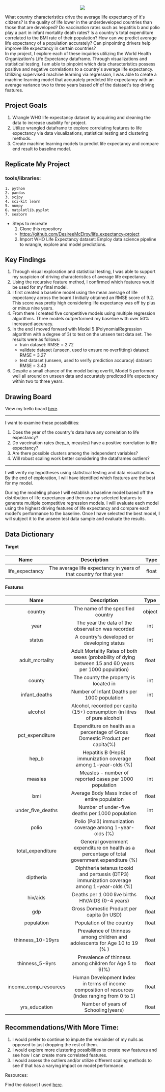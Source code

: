 <div style="text-align:center"><img src="https://user-images.githubusercontent.com/69991789/125513616-a74f07d9-849b-49b8-9960-7436c7cbf4bb.png" /></div>

What country characteristics drive the average life expectancy of it's citizens? Is the quality of life lower in the underdeveloped countries than those that are developed? Do vaccination rates such as hepatitis b and polio play a part in infant mortality death rates? Is a country's total expenditure correlated to the BMI rate of their population? How can we predict average life expectancy of a population accurately? Can pinpointing drivers help improve life expectancy in certain countries?\
In my project, I explore each of these inquiries utilizing the World Health Organization's Life Expectancy dataframe. Through visualizations and statistical testing, I am able to pinpoint which data characteristics possess positive and negative correlations to a country's average life expectancy. Utilizing supervised machine learning via regression, I was able to create a machine learning model that accurately predicted life expectancy with an average variance two to three years based off of the dataset's top driving features.


## Project Goals
1. Wrangle WHO life expectancy dataset by acquiring and cleaning the data to increase usability for project.
2. Utilize wrangled dataframe to explore correlating features to life expectancy via data visualizations, statistical testing and clustering methods.
3. Create machine learning models to predict life expectancy and compare end result to baseline model.

## Replicate My Project
### tools/libraries:
    1. python
    2. pandas
    3. scipy
    4. sci-kit learn
    5. numpy
    6. matplotlib.pyplot
    7. seaborn
* Steps to recreate
    1. Clone this repository
    - https://github.com/DesireeMcElroy/life_expectancy-project
    2. Import WHO Life Expectancy dataset: Employ data science pipeline to wrangle, explore and model predictions.

## Key Findings
1. Through visual exploration and statistical testing, I was able to support my suspicion of driving characteristics of average life expectancy.
2. Using the recursive feature method, I confirmed which features would be used for my final model.
2. I first created a baseline model using the mean average of life expectancy across the board.I initially obtained an RMSE score of 9.2. This score was pretty high considering life expectancy was off by plus or minus nine years.
3. From there I created five competitive models using multiple regression algorithms. Three models outperformed my baseline with over 50% increased accuracy.
4. In the end I moved forward with Model 5 (PolynomialRegression algorithm with a degree of 3) to test on the unseen test data set. The results were as follows:
    - train dataset: RMSE = 2.72
    - validate dataset (unseen, used to ensure no overfitting) dataset: RMSE = 3.27
    - test dataset (unseen, used to verify prediction accuracy) dataset: RMSE = 3.43
5. Despite a small chance of the model being overfit, Model 5 performed well all around on unseen data and accurately predicted life expectancy within two to three years.

## Drawing Board
View my trello board [here](https://trello.com/b/OUlKpE5E/life-expectancy-project).

------------

I want to examine these possibilities:
1. Does the year of the country's data have any correlation to life expectancy?
2. Do vaccination rates (hep_b, measles) have a positive correlation to life expectancy?
3. Are there possible clusters among the independent variables?
4. Will robust scaling work better considering the dataframes outliers?


-------

I will verify my hypotheses using statistical testing and data visualizations. By the end of exploration, I will have identified which features are the best for my model.

During the modeling phase I will establish a baseline model based off the distribution of life expectancy and then use my selected features to generate multiple competitive regression models. I will evaluate each model using the highest driving features of life expectancy and compare each model's performance to the baseline. Once I have selected the best model, I will subject it to the unseen test data sample and evaluate the results.


## Data Dictionary

#### Target
Name | Description | Type
:---: | :---: | :---:
life_expectancy | The average life expectancy in years of that country for that year | float
#### Features
Name | Description | Type
:---: | :---: | :---:
country | The name of the specified country | object
year | The year the data of the observation was recorded | int
status | A country's developed or developing status | int
adult_mortality | Adult Mortality Rates of both sexes (probability of dying between 15 and 60 years per 1000 population) | float
county | The county the property is located in | int
infant_deaths | Number of Infant Deaths per 1000 population | int
alcohol | Alcohol, recorded per capita (15+) consumption (in litres of pure alcohol)  | float
pct_expenditure | Expenditure on health as a percentage of Gross Domestic Product per capita(%) | float
hep_b | Hepatitis B (HepB) immunization coverage among 1-year-olds (%) | float
measles | Measles - number of reported cases per 1000 population | int
bmi | Average Body Mass Index of entire population | float
under_five_deaths | Number of under-five deaths per 1000 population | int
polio | Polio (Pol3) immunization coverage among 1-year-olds (%) | float
total_expenditure | General government expenditure on health as a percentage of total government expenditure (%) | float
diptheria | Diphtheria tetanus toxoid and pertussis (DTP3) immunization coverage among 1-year-olds (%) | float
hiv/aids | Deaths per 1 000 live births HIV/AIDS (0-4 years) | float
gdp | Gross Domestic Product per capita (in USD) | float
population | Population of the country | float
thinness_10-19yrs | Prevalence of thinness among children and adolescents for Age 10 to 19 (% ) | float
thinness_5-9yrs | Prevalence of thinness among children for Age 5 to 9(%) | float
income_comp_resources | Human Development Index in terms of income composition of resources (index ranging from 0 to 1) | float
yrs_education | Number of years of Schooling(years) | float




## Recommendations/With More Time:
1. I would prefer to continue to impute the remainder of my nulls as opposed to just dropping the rest of them.
2. I would explore more clustering possibilities to create new features and see how I can create more correlated features.
3. I would assess the outliers and/or utilize different scaling methods to see if that has a varying impact on model performance.


Resources:

Find the dataset I used [here](https://www.kaggle.com/kumarajarshi/life-expectancy-who).


